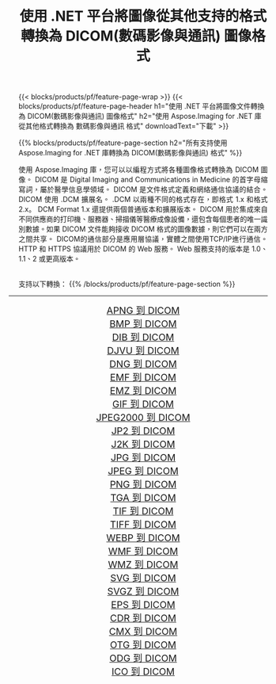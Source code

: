 ﻿---
title: 使用 .NET 平台將圖像從其他支持的格式轉換為 DICOM(數碼影像與通訊) 圖像格式 
weight: 3920
url: /zh-hant/net/conversion/to/dicom/ 
lang: zh-hant
langdirlevel: 2
locales: zh-hans,ja,it,ru,de,es,fr,nl,id,lt,pl,pt,vi,tr,ko,zh-hant,ar,hi,th,sv,cs,uk,he
description: 使用 Aspose.Imaging for .NET 庫可以輕鬆地將其他支持的圖像格式轉換為 DICOM(數碼影像與通訊)
---

{{< blocks/products/pf/feature-page-wrap >}}
{{< blocks/products/pf/feature-page-header h1="使用 .NET 平台將圖像文件轉換為 DICOM(數碼影像與通訊) 圖像格式" h2="使用 Aspose.Imaging for .NET 庫從其他格式轉換為 數碼影像與通訊 格式" downloadText="下載" >}}


{{% blocks/products/pf/feature-page-section  h2="所有支持使用 Aspose.Imaging for .NET 庫轉換為 DICOM(數碼影像與通訊) 格式" %}}
<p align=justify>使用 Aspose.Imaging 庫，您可以以編程方式將各種圖像格式轉換為 DICOM 圖像。 DICOM 是 Digital Imaging and Communications in Medicine 的首字母縮寫詞，屬於醫學信息學領域。 DICOM 是文件格式定義和網絡通信協議的結合。 DICOM 使用 .DCM 擴展名。 .DCM 以兩種不同的格式存在，即格式 1.x 和格式 2.x。 DCM Format 1.x 還提供兩個普通版本和擴展版本。 DICOM 用於集成來自不同供應商的打印機、服務器、掃描儀等醫療成像設備，還包含每個患者的唯一識別數據。如果 DICOM 文件能夠接收 DICOM 格式的圖像數據，則它們可以在兩方之間共享。 DICOM的通信部分是應用層協議，實體之間使用TCP/IP進行通信。 HTTP 和 HTTPS 協議用於 DICOM 的 Web 服務。 Web 服務支持的版本是 1.0、1.1、2 或更高版本。</p>
<br/>
支持以下轉換：
{{% /blocks/products/pf/feature-page-section %}}
<div class="container-fluid productfamilypage bg-gray">
    <div class="convertypes bg-gray agp-content section">
        <div class="container">
		<hr style="margin-left:-20px;"/>
		<div class="row other-converters" style="gap: 10px;font-size: 19px;text-align:center;">
		    <div class='col-md-2 other-converter remove-lp remove-rp'><a href="/imaging/zh-hant/net/conversion/apng-to-dicom/" style="padding:15px;">APNG 到 DICOM</a></div>
<div class='col-md-2 other-converter remove-lp remove-rp'><a href="/imaging/zh-hant/net/conversion/bmp-to-dicom/" style="padding:15px;">BMP 到 DICOM</a></div>
<div class='col-md-2 other-converter remove-lp remove-rp'><a href="/imaging/zh-hant/net/conversion/dib-to-dicom/" style="padding:15px;">DIB 到 DICOM</a></div>
<div class='col-md-2 other-converter remove-lp remove-rp'><a href="/imaging/zh-hant/net/conversion/djvu-to-dicom/" style="padding:15px;">DJVU 到 DICOM</a></div>
<div class='col-md-2 other-converter remove-lp remove-rp'><a href="/imaging/zh-hant/net/conversion/dng-to-dicom/" style="padding:15px;">DNG 到 DICOM</a></div>
<div class='col-md-2 other-converter remove-lp remove-rp'><a href="/imaging/zh-hant/net/conversion/emf-to-dicom/" style="padding:15px;">EMF 到 DICOM</a></div>
<div class='col-md-2 other-converter remove-lp remove-rp'><a href="/imaging/zh-hant/net/conversion/emz-to-dicom/" style="padding:15px;">EMZ 到 DICOM</a></div>
<div class='col-md-2 other-converter remove-lp remove-rp'><a href="/imaging/zh-hant/net/conversion/gif-to-dicom/" style="padding:15px;">GIF 到 DICOM</a></div>
<div class='col-md-2 other-converter remove-lp remove-rp'><a href="/imaging/zh-hant/net/conversion/jpeg2000-to-dicom/" style="padding:15px;">JPEG2000 到 DICOM</a></div>
<div class='col-md-2 other-converter remove-lp remove-rp'><a href="/imaging/zh-hant/net/conversion/jp2-to-dicom/" style="padding:15px;">JP2 到 DICOM</a></div>
<div class='col-md-2 other-converter remove-lp remove-rp'><a href="/imaging/zh-hant/net/conversion/j2k-to-dicom/" style="padding:15px;">J2K 到 DICOM</a></div>
<div class='col-md-2 other-converter remove-lp remove-rp'><a href="/imaging/zh-hant/net/conversion/jpg-to-dicom/" style="padding:15px;">JPG 到 DICOM</a></div>
<div class='col-md-2 other-converter remove-lp remove-rp'><a href="/imaging/zh-hant/net/conversion/jpeg-to-dicom/" style="padding:15px;">JPEG 到 DICOM</a></div>
<div class='col-md-2 other-converter remove-lp remove-rp'><a href="/imaging/zh-hant/net/conversion/png-to-dicom/" style="padding:15px;">PNG 到 DICOM</a></div>
<div class='col-md-2 other-converter remove-lp remove-rp'><a href="/imaging/zh-hant/net/conversion/tga-to-dicom/" style="padding:15px;">TGA 到 DICOM</a></div>
<div class='col-md-2 other-converter remove-lp remove-rp'><a href="/imaging/zh-hant/net/conversion/tif-to-dicom/" style="padding:15px;">TIF 到 DICOM</a></div>
<div class='col-md-2 other-converter remove-lp remove-rp'><a href="/imaging/zh-hant/net/conversion/tiff-to-dicom/" style="padding:15px;">TIFF 到 DICOM</a></div>
<div class='col-md-2 other-converter remove-lp remove-rp'><a href="/imaging/zh-hant/net/conversion/webp-to-dicom/" style="padding:15px;">WEBP 到 DICOM</a></div>
<div class='col-md-2 other-converter remove-lp remove-rp'><a href="/imaging/zh-hant/net/conversion/wmf-to-dicom/" style="padding:15px;">WMF 到 DICOM</a></div>
<div class='col-md-2 other-converter remove-lp remove-rp'><a href="/imaging/zh-hant/net/conversion/wmz-to-dicom/" style="padding:15px;">WMZ 到 DICOM</a></div>
<div class='col-md-2 other-converter remove-lp remove-rp'><a href="/imaging/zh-hant/net/conversion/svg-to-dicom/" style="padding:15px;">SVG 到 DICOM</a></div>
<div class='col-md-2 other-converter remove-lp remove-rp'><a href="/imaging/zh-hant/net/conversion/svgz-to-dicom/" style="padding:15px;">SVGZ 到 DICOM</a></div>
<div class='col-md-2 other-converter remove-lp remove-rp'><a href="/imaging/zh-hant/net/conversion/eps-to-dicom/" style="padding:15px;">EPS 到 DICOM</a></div>
<div class='col-md-2 other-converter remove-lp remove-rp'><a href="/imaging/zh-hant/net/conversion/cdr-to-dicom/" style="padding:15px;">CDR 到 DICOM</a></div>
<div class='col-md-2 other-converter remove-lp remove-rp'><a href="/imaging/zh-hant/net/conversion/cmx-to-dicom/" style="padding:15px;">CMX 到 DICOM</a></div>
<div class='col-md-2 other-converter remove-lp remove-rp'><a href="/imaging/zh-hant/net/conversion/otg-to-dicom/" style="padding:15px;">OTG 到 DICOM</a></div>
<div class='col-md-2 other-converter remove-lp remove-rp'><a href="/imaging/zh-hant/net/conversion/odg-to-dicom/" style="padding:15px;">ODG 到 DICOM</a></div>
<div class='col-md-2 other-converter remove-lp remove-rp'><a href="/imaging/zh-hant/net/conversion/ico-to-dicom/" style="padding:15px;">ICO 到 DICOM</a></div>
                </div>
        </div>
    </div>
</div>
<br/>

